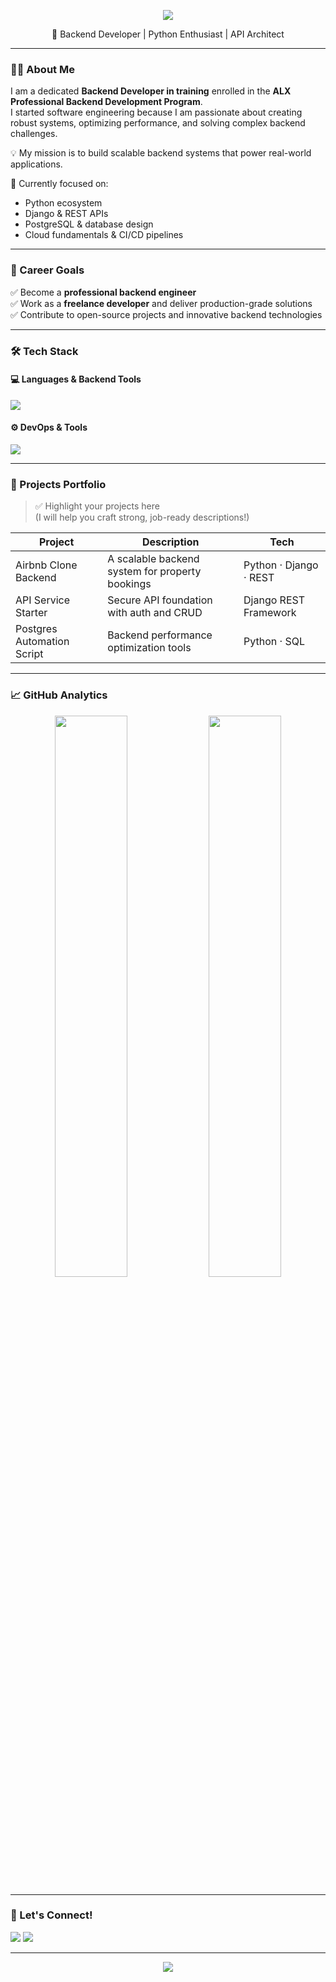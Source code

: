 <!-- Banner / Hero Section -->
<p align="center">
  <img src="https://capsule-render.vercel.app/api?type=waving&color=0:004aad,100:00a6fb&height=250&section=header&text=Hi%20There!%20I'm%20Ayman%20Makram%20👋&fontSize=45&fontColor=ffffff" />
</p>

<p align="center">
🚀 Backend Developer | Python Enthusiast | API Architect
</p>

---

### 👨‍💻 About Me
I am a dedicated **Backend Developer in training** enrolled in the **ALX Professional Backend Development Program**.  
I started software engineering because I am passionate about creating robust systems, optimizing performance, and solving complex backend challenges.  

💡 My mission is to build scalable backend systems that power real-world applications.

🔭 Currently focused on:
- Python ecosystem
- Django & REST APIs
- PostgreSQL & database design
- Cloud fundamentals & CI/CD pipelines

---

### 🎯 Career Goals
✅ Become a **professional backend engineer**  
✅ Work as a **freelance developer** and deliver production-grade solutions  
✅ Contribute to open-source projects and innovative backend technologies  

---

### 🛠️ Tech Stack

#### 💻 Languages & Backend Tools
<p align="left">
<a><img src="https://skillicons.dev/icons?i=python,django,fastapi,flask,postgres,mysql,sqlite,redis"/></a>
</p>

#### ⚙️ DevOps & Tools
<p align="left">
<a><img src="https://skillicons.dev/icons?i=docker,git,github,linux,bash,vscode"/></a>
</p>

---

### 🚧 Projects Portfolio

> ✅ Highlight your projects here  
> (I will help you craft strong, job-ready descriptions!)

| Project | Description | Tech |
|--------|-------------|------|
| Airbnb Clone Backend | A scalable backend system for property bookings | Python · Django · REST |
| API Service Starter | Secure API foundation with auth and CRUD | Django REST Framework |
| Postgres Automation Script | Backend performance optimization tools | Python · SQL |

---

### 📈 GitHub Analytics

<p align="center">
<img width="48%" src="https://github-readme-stats.vercel.app/api?username=YOUR_USERNAME&show_icons=true&theme=tokyonight" />
<img width="48%" src="https://github-readme-streak-stats.herokuapp.com?user=YOUR_USERNAME&theme=tokyonight" />
</p>

---

### 🤝 Let's Connect!

<p align="left">
<a href="https://www.linkedin.com/in/ayman-makram/" target="_blank"><img src="https://skillicons.dev/icons?i=linkedin"/></a>
<a href="mailto:aymanmmokhtar@gmail.com"><img src="https://skillicons.dev/icons?i=gmail"/></a>
</p>

---

<p align="center">
<img src="https://capsule-render.vercel.app/api?type=waving&color=0:004aad,100:00a6fb&height=150&section=footer" />
</p>

